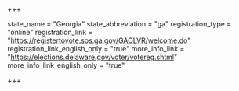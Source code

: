 +++

state_name = "Georgia"
state_abbreviation = "ga"
registration_type = "online"
registration_link = "https://registertovote.sos.ga.gov/GAOLVR/welcome.do"
registration_link_english_only = "true"
more_info_link = "https://elections.delaware.gov/voter/votereg.shtml"
more_info_link_english_only = "true"

+++